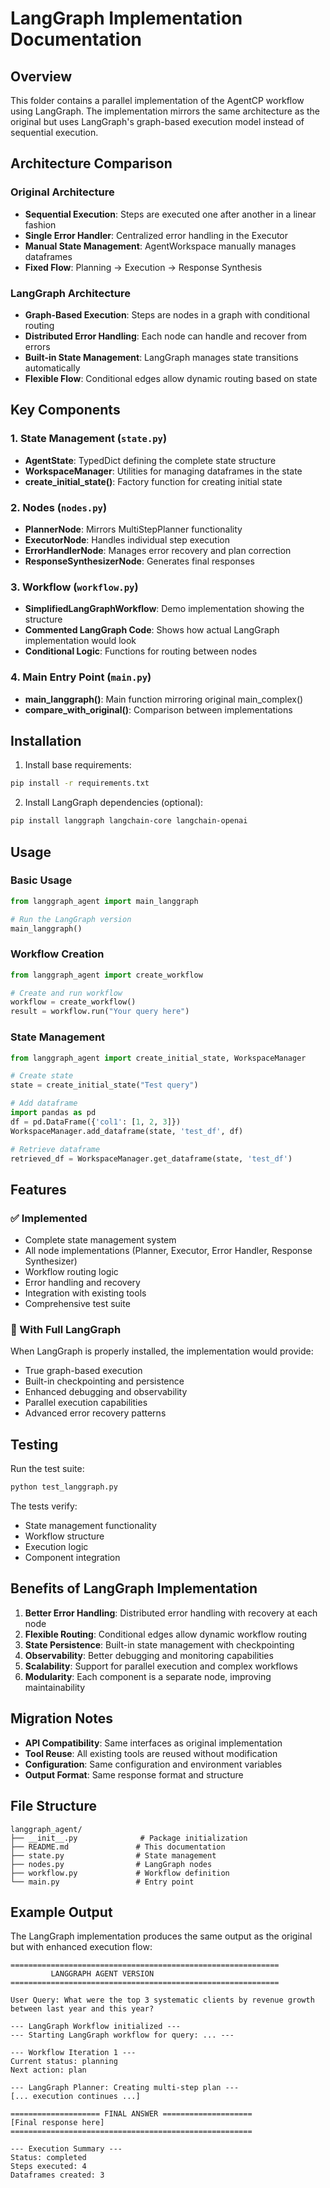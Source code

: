 # LangGraph Implementation Documentation

## Overview

This folder contains a parallel implementation of the AgentCP workflow using LangGraph. The implementation mirrors the same architecture as the original but uses LangGraph's graph-based execution model instead of sequential execution.

## Architecture Comparison

### Original Architecture
- **Sequential Execution**: Steps are executed one after another in a linear fashion
- **Single Error Handler**: Centralized error handling in the Executor
- **Manual State Management**: AgentWorkspace manually manages dataframes
- **Fixed Flow**: Planning → Execution → Response Synthesis

### LangGraph Architecture  
- **Graph-Based Execution**: Steps are nodes in a graph with conditional routing
- **Distributed Error Handling**: Each node can handle and recover from errors
- **Built-in State Management**: LangGraph manages state transitions automatically
- **Flexible Flow**: Conditional edges allow dynamic routing based on state

## Key Components

### 1. State Management (`state.py`)
- **AgentState**: TypedDict defining the complete state structure
- **WorkspaceManager**: Utilities for managing dataframes in the state
- **create_initial_state()**: Factory function for creating initial state

### 2. Nodes (`nodes.py`)
- **PlannerNode**: Mirrors MultiStepPlanner functionality
- **ExecutorNode**: Handles individual step execution
- **ErrorHandlerNode**: Manages error recovery and plan correction
- **ResponseSynthesizerNode**: Generates final responses

### 3. Workflow (`workflow.py`)
- **SimplifiedLangGraphWorkflow**: Demo implementation showing the structure
- **Commented LangGraph Code**: Shows how actual LangGraph implementation would look
- **Conditional Logic**: Functions for routing between nodes

### 4. Main Entry Point (`main.py`)
- **main_langgraph()**: Main function mirroring original main_complex()
- **compare_with_original()**: Comparison between implementations

## Installation

1. Install base requirements:
```bash
pip install -r requirements.txt
```

2. Install LangGraph dependencies (optional):
```bash
pip install langgraph langchain-core langchain-openai
```

## Usage

### Basic Usage
```python
from langgraph_agent import main_langgraph

# Run the LangGraph version
main_langgraph()
```

### Workflow Creation
```python
from langgraph_agent import create_workflow

# Create and run workflow
workflow = create_workflow()
result = workflow.run("Your query here")
```

### State Management
```python
from langgraph_agent import create_initial_state, WorkspaceManager

# Create state
state = create_initial_state("Test query")

# Add dataframe
import pandas as pd
df = pd.DataFrame({'col1': [1, 2, 3]})
WorkspaceManager.add_dataframe(state, 'test_df', df)

# Retrieve dataframe
retrieved_df = WorkspaceManager.get_dataframe(state, 'test_df')
```

## Features

### ✅ Implemented
- Complete state management system
- All node implementations (Planner, Executor, Error Handler, Response Synthesizer)
- Workflow routing logic
- Error handling and recovery
- Integration with existing tools
- Comprehensive test suite

### 🚧 With Full LangGraph
When LangGraph is properly installed, the implementation would provide:
- True graph-based execution
- Built-in checkpointing and persistence
- Enhanced debugging and observability
- Parallel execution capabilities
- Advanced error recovery patterns

## Testing

Run the test suite:
```bash
python test_langgraph.py
```

The tests verify:
- State management functionality
- Workflow structure
- Execution logic
- Component integration

## Benefits of LangGraph Implementation

1. **Better Error Handling**: Distributed error handling with recovery at each node
2. **Flexible Routing**: Conditional edges allow dynamic workflow routing
3. **State Persistence**: Built-in state management with checkpointing
4. **Observability**: Better debugging and monitoring capabilities
5. **Scalability**: Support for parallel execution and complex workflows
6. **Modularity**: Each component is a separate node, improving maintainability

## Migration Notes

- **API Compatibility**: Same interfaces as original implementation
- **Tool Reuse**: All existing tools are reused without modification
- **Configuration**: Same configuration and environment variables
- **Output Format**: Same response format and structure

## File Structure

```
langgraph_agent/
├── __init__.py              # Package initialization
├── README.md               # This documentation
├── state.py                # State management
├── nodes.py                # LangGraph nodes
├── workflow.py             # Workflow definition
└── main.py                 # Entry point
```

## Example Output

The LangGraph implementation produces the same output as the original but with enhanced execution flow:

```
============================================================
         LANGGRAPH AGENT VERSION
============================================================

User Query: What were the top 3 systematic clients by revenue growth between last year and this year?

--- LangGraph Workflow initialized ---
--- Starting LangGraph workflow for query: ... ---

--- Workflow Iteration 1 ---
Current status: planning
Next action: plan

--- LangGraph Planner: Creating multi-step plan ---
[... execution continues ...]

==================== FINAL ANSWER ====================
[Final response here]
======================================================

--- Execution Summary ---
Status: completed
Steps executed: 4
Dataframes created: 3
```